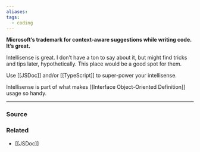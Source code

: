 ```yaml
---
aliases: 
tags:
  - coding
---
```

**Microsoft’s trademark for context-aware suggestions while writing code. It’s great.**

Intellisense is great. I don’t have a ton to say about it, but might find tricks and tips later, hypothetically. This place would be a good spot for them. 

Use [[JSDoc]] and/or [[TypeScript]] to super-power your intellisense. 

Intellisense is part of what makes [[Interface Object-Oriented Definition]] usage so handy.

---

### Source


### Related
- [[JSDoc]]